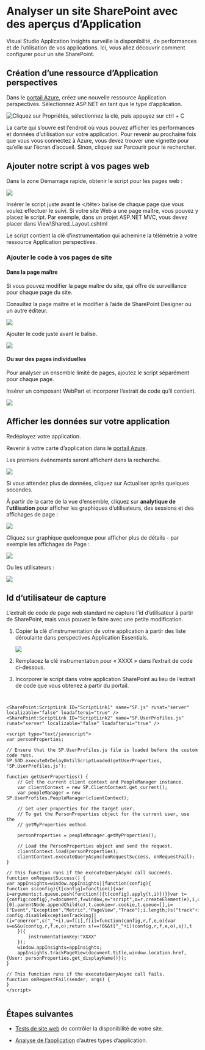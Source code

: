 <properties 
    pageTitle="Analyser un site SharePoint avec des aperçus d’Application" 
    description="Démarrer le contrôle d’une nouvelle application avec une nouvelle clé d’instrumentation" 
    services="application-insights" 
    documentationCenter=""
    authors="alancameronwills" 
    manager="douge"/>

<tags 
    ms.service="application-insights" 
    ms.workload="tbd" 
    ms.tgt_pltfrm="ibiza" 
    ms.devlang="na" 
    ms.topic="article" 
    ms.date="03/24/2016" 
    ms.author="awills"/>

# <a name="monitor-a-sharepoint-site-with-application-insights"></a>Analyser un site SharePoint avec des aperçus d’Application


Visual Studio Application Insights surveille la disponibilité, de performances et de l’utilisation de vos applications. Ici, vous allez découvrir comment configurer pour un site SharePoint.


## <a name="create-an-application-insights-resource"></a>Création d’une ressource d’Application perspectives


Dans le [portail Azure](https://portal.azure.com), créez une nouvelle ressource Application perspectives. Sélectionnez ASP.NET en tant que le type d’application.

![Cliquez sur Propriétés, sélectionnez la clé, puis appuyez sur ctrl + C](./media/app-insights-sharepoint/01-new.png)


La carte qui s’ouvre est l’endroit où vous pouvez afficher les performances et données d’utilisation sur votre application. Pour revenir au prochaine fois que vous vous connectez à Azure, vous devez trouver une vignette pour qu’elle sur l’écran d’accueil. Sinon, cliquez sur Parcourir pour le rechercher.
    


## <a name="add-our-script-to-your-web-pages"></a>Ajouter notre script à vos pages web

Dans la zone Démarrage rapide, obtenir le script pour les pages web :

![](./media/app-insights-sharepoint/02-monitor-web-page.png)

Insérer le script juste avant le &lt;/tête&gt; balise de chaque page que vous voulez effectuer le suivi. Si votre site Web a une page maître, vous pouvez y placez le script. Par exemple, dans un projet ASP.NET MVC, vous devez placer dans View\Shared\_Layout.cshtml

Le script contient la clé d’instrumentation qui achemine la télémétrie à votre ressource Application perspectives.

### <a name="add-the-code-to-your-site-pages"></a>Ajouter le code à vos pages de site

#### <a name="on-the-master-page"></a>Dans la page maître

Si vous pouvez modifier la page maître du site, qui offre de surveillance pour chaque page du site.

Consultez la page maître et le modifier à l’aide de SharePoint Designer ou un autre éditeur.

![](./media/app-insights-sharepoint/03-master.png)


Ajouter le code juste avant le </head> balise. 


![](./media/app-insights-sharepoint/04-code.png)

#### <a name="or-on-individual-pages"></a>Ou sur des pages individuelles

Pour analyser un ensemble limité de pages, ajoutez le script séparément pour chaque page. 

Insérer un composant WebPart et incorporer l’extrait de code qu’il contient.


![](./media/app-insights-sharepoint/05-page.png)


## <a name="view-data-about-your-app"></a>Afficher les données sur votre application

Redéployez votre application.

Revenir à votre carte d’application dans le [portail Azure](https://portal.azure.com).

Les premiers événements seront affichent dans la recherche. 

![](./media/app-insights-sharepoint/09-search.png)

Si vous attendez plus de données, cliquez sur Actualiser après quelques secondes.

À partir de la carte de la vue d’ensemble, cliquez sur **analytique de l’utilisation** pour afficher les graphiques d’utilisateurs, des sessions et des affichages de page :

![](./media/app-insights-sharepoint/06-usage.png)

Cliquez sur graphique quelconque pour afficher plus de détails - par exemple les affichages de Page :

![](./media/app-insights-sharepoint/07-pages.png)

Ou les utilisateurs :


![](./media/app-insights-sharepoint/08-users.png)


## <a name="capturing-user-id"></a>Id d’utilisateur de capture


L’extrait de code de page web standard ne capture l’id d’utilisateur à partir de SharePoint, mais vous pouvez le faire avec une petite modification.


1. Copier la clé d’instrumentation de votre application à partir des liste déroulante dans perspectives Application Essentials. 


    ![](./media/app-insights-sharepoint/02-props.png)

2. Remplacez la clé instrumentation pour « XXXX » dans l’extrait de code ci-dessous. 
3. Incorporer le script dans votre application SharePoint au lieu de l’extrait de code que vous obtenez à partir du portail.



```


<SharePoint:ScriptLink ID="ScriptLink1" name="SP.js" runat="server" localizable="false" loadafterui="true" /> 
<SharePoint:ScriptLink ID="ScriptLink2" name="SP.UserProfiles.js" runat="server" localizable="false" loadafterui="true" /> 
  
<script type="text/javascript"> 
var personProperties; 
  
// Ensure that the SP.UserProfiles.js file is loaded before the custom code runs. 
SP.SOD.executeOrDelayUntilScriptLoaded(getUserProperties, 'SP.UserProfiles.js'); 
  
function getUserProperties() { 
    // Get the current client context and PeopleManager instance. 
    var clientContext = new SP.ClientContext.get_current(); 
    var peopleManager = new SP.UserProfiles.PeopleManager(clientContext); 
     
    // Get user properties for the target user. 
    // To get the PersonProperties object for the current user, use the 
    // getMyProperties method. 
    
    personProperties = peopleManager.getMyProperties(); 
  
    // Load the PersonProperties object and send the request. 
    clientContext.load(personProperties); 
    clientContext.executeQueryAsync(onRequestSuccess, onRequestFail); 
} 
     
// This function runs if the executeQueryAsync call succeeds. 
function onRequestSuccess() { 
var appInsights=window.appInsights||function(config){
function s(config){t[config]=function(){var i=arguments;t.queue.push(function(){t[config].apply(t,i)})}}var t={config:config},r=document,f=window,e="script",o=r.createElement(e),i,u;for(o.src=config.url||"//az416426.vo.msecnd.net/scripts/a/ai.0.js",r.getElementsByTagName(e)[0].parentNode.appendChild(o),t.cookie=r.cookie,t.queue=[],i=["Event","Exception","Metric","PageView","Trace"];i.length;)s("track"+i.pop());return config.disableExceptionTracking||(i="onerror",s("_"+i),u=f[i],f[i]=function(config,r,f,e,o){var s=u&&u(config,r,f,e,o);return s!==!0&&t["_"+i](config,r,f,e,o),s}),t
    }({
        instrumentationKey:"XXXX"
    });
    window.appInsights=appInsights;
    appInsights.trackPageView(document.title,window.location.href, {User: personProperties.get_displayName()});
} 
  
// This function runs if the executeQueryAsync call fails. 
function onRequestFail(sender, args) { 
} 
</script> 


```



## <a name="next-steps"></a>Étapes suivantes

* [Tests de site web](app-insights-monitor-web-app-availability.md) de contrôler la disponibilité de votre site.

* [Analyse de l’application](app-insights-overview.md) d’autres types d’application.



<!--Link references-->


 